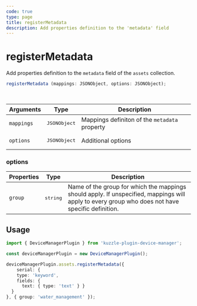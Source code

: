 ```yaml
---
code: true
type: page
title: registerMetadata
description: Add properties definition to the 'metadata' field
---
```


# registerMetadata

Add properties definition to the `metadata` field of the `assets` collection.


```ts
registerMetadata (mappings: JSONObject, options: JSONObject);
```

<br/>

| Arguments | Type                  | Description                                 |
|-----------|-----------------------|---------------------------------------------|
| `mappings` | <pre>JSONObject</pre> | Mappings definiton of the `metadata` property |
| `options` | <pre>JSONObject</pre> | Additional options |

### options

| Properties | Type                  | Description                                 |
|-----------|-----------------------|---------------------------------------------|
| `group` | <pre>string</pre> | Name of the group for which the mappings should apply. If unspecified, mappings will apply to every group who does not have specific definition. |

## Usage

```ts
import { DeviceManagerPlugin } from 'kuzzle-plugin-device-manager';

const deviceManagerPlugin = new DeviceManagerPlugin();

deviceManagerPlugin.assets.registerMetadata({
    serial: {
    type: 'keyword',
    fields: {
      text: { type: 'text' } }
  }
}, { group: 'water_management' });
```